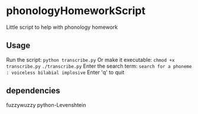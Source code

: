 # phonologyHomeworkScript
Little script to help with phonology homework

## Usage
Run the script:
`python transcribe.py`
Or make it executable:
`chmod +x transcribe.py`
`./transcribe.py`
Enter the search term:
`search for a phoneme : voiceless bilabial implosive`
Enter 'q' to quit

## dependencies
fuzzywuzzy
python-Levenshtein

